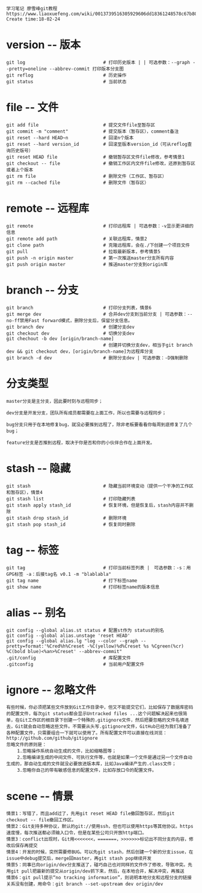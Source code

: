 
    学习笔记 廖雪峰git教程
    https://www.liaoxuefeng.com/wiki/0013739516305929606dd18361248578c67b8067c8c017b000/001375233990231ac8cf32ef1b24887a5209f83e01cb94b000 
    Create time:18-02-24

# version -- 版本
    git log                             # 打印历史版本 | | 可选参数：--graph --pretty=oneline --abbrev-commit 打印版本分支图
    git reflog                          # 历史操作
    git status                          # 当前状态

# file -- 文件
    git add file                        # 提交文件file至暂存区
    git commit -m "comment"             # 提交版本（暂存区），comment备注
    git reset --hard HEAD~n             # 回滚n个版本
    git reset --hard version_id         # 回滚至版本version_id（可从reflog查询历史版号）
    git reset HEAD file                 # 撤销暂存区文件file修改，参考情景1
    git checkout -- file                # 撤销工作区内文件file修改，还原到暂存区或者上个版本
    git rm file                         # 删除文件（工作区、暂存区）
    git rm --cached file                # 删除文件（暂存区）

# remote -- 远程库
    git remote                          # 打印远程库 | 可选参数：-v显示更详细的信息
    git remote add path                 # 关联远程库，情景2
    git clone path                      # 克隆远程库，会在./下创建一个项目文件
    git pull                            # 拉取最新版本，参考情景5
    git push -n origin master           # 第一次推送master分支所有内容
    git push origin master              # 推送master分支到origin库

# branch -- 分支
    git branch                          # 打印分支列表，情景6
    git merge dev                       # 合并dev分支到当前分支 | 可选参数：--no-ff禁用Fast forward模式，删除分支后，保留分支信息。
    git branch dev                      # 创建分支dev
    git checkout dev                    # 切换分支dev
    git chechout -b dev [origin/branch-name]
                                        # 创建并切换分支dev，相当于git branch dev && git checkout dev，[origin/branch-name]为远程库分支
    git branch -d dev                   # 删除分支dev | 可选参数：-D强制删除

# 分支类型
    master分支是主分支，因此要时刻与远程同步；

    dev分支是开发分支，团队所有成员都需要在上面工作，所以也需要与远程同步；

    bug分支只用于在本地修复bug，就没必要推到远程了，除非老板要看看你每周到底修复了几个bug；

    feature分支是否推到远程，取决于你是否和你的小伙伴合作在上面开发。

# stash -- 隐藏
    git stash                           # 隐藏当前环境变动（提供一个干净的工作区和暂存区），情景4
    git stash list                      # 打印隐藏列表
    git stash apply stash_id            # 恢复环境，但是恢复后，stash内容并不删除
    git stash drop stash_id             # 删除环境
    git stash pop stash_id              # 恢复同时删除

# tag -- 标签
    git tag                             # 打印当前标签列表 |　可选参数：-s：用GPG标签 -a：后接tag名 v0.1 -m "blablabla" 
    git tag name                        # 打下标签name
    git show name                       # 打印标签name的版本信息

# alias -- 别名
    git config --global alias.st status # 配置st作为 status的别名
    git config --global alias.unstage 'reset HEAD'
    git config --global alias.lg "log --color --graph --pretty=format:'%Cred%h%Creset -%C(yellow)%d%Creset %s %Cgreen(%cr) %C(bold blue)<%an>%Creset' --abbrev-commit"
    .git/config                         # 库配置文件
    .gitconfig                          # 当前用户配置文件

# ignore -- 忽略文件
    有些时候，你必须把某些文件放到Git工作目录中，但又不能提交它们，比如保存了数据库密码的配置文件，每次git status都会显示Untracked files ...这个问题解决起来也很简单，在Git工作区的根目录下创建一个特殊的.gitignore文件，然后把要忽略的文件名填进去，Git就会自动忽略这些文件。不需要从头写.gitignore文件，GitHub已经为我们准备了各种配置文件，只需要组合一下就可以使用了。所有配置文件可以直接在线浏览：http://github.com/github/gitignore
    忽略文件的原则是：
        1.忽略操作系统自动生成的文件，比如缩略图等；
        2.忽略编译生成的中间文件、可执行文件等，也就是如果一个文件是通过另一个文件自动生成的，那自动生成的文件就没必要放进版本库，比如Java编译产生的.class文件；
        3.忽略你自己的带有敏感信息的配置文件，比如存放口令的配置文件。

# scene -- 情景 
    情景1：写错了，而且add过了，先用git reset HEAD file撤回暂存区，然后git checkout -- file撤回工作区。
    情景2：Git支持多种协议，默认的git://使用ssh，但也可以使用https等其他协议。https速度慢，每次推送都必须输入口令，但是在某些公司只开放http端口。
    情景3：conflict出现时，Git用<<<<<<<，=======，>>>>>>>标记出不同分支的内容，修改后保存再提交
    情景4：开发的时候，突然需要修BUG。可以先git stash，然后创建一个新的分支issue，在issue中debug提交后，merge回master，再git stash pop继续开发
    情景5：同事已向origin/dev分支推送了，碰巧自己也对同样的文件作了修改，导致冲突。先用git pull把最新的提交从origin/dev抓下来，然后，在本地合并，解决冲突，再推送
    情景6：git pull提示“no tracking information”，则说明本地分支和远程分支的链接关系没有创建，用命令：git branch --set-upstream dev origin/dev
